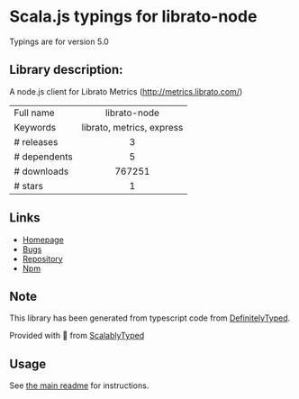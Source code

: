 
# Scala.js typings for librato-node

Typings are for version 5.0

## Library description:
A node.js client for Librato Metrics (http://metrics.librato.com/)

|                    |                 |
| ------------------ | :-------------: |
| Full name          | librato-node |
| Keywords           | librato, metrics, express |
| # releases         | 3 |
| # dependents       | 5 |
| # downloads        | 767251 |
| # stars            | 1 |

## Links
- [Homepage](http://goodeggs.github.com/librato-node/)
- [Bugs](https://github.com/goodeggs/librato-node/issues)
- [Repository](https://github.com/goodeggs/librato-node)
- [Npm](https://www.npmjs.com/package/librato-node)
    


## Note
This library has been generated from typescript code from [DefinitelyTyped](https://definitelytyped.org).

Provided with :purple_heart: from [ScalablyTyped](https://github.com/oyvindberg/ScalablyTyped)

## Usage
See [the main readme](../../readme.md) for instructions.


